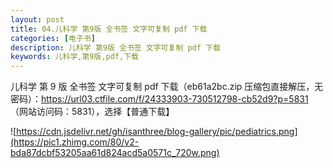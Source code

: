 ```yaml
---
layout: post
title: 04.儿科学 第9版 全书签 文字可复制 pdf 下载
categories: [电子书]
description: 儿科学 第9版 全书签 文字可复制 pdf 下载
keywords: 儿科学,第9版,pdf,下载
---
```


儿科学 第 9 版 全书签 文字可复制 pdf 下载（eb61a2bc.zip 压缩包直接解压，无密码）：<https://url03.ctfile.com/f/24333903-730512798-cb52d9?p=5831> （网站访问码：5831），选择【普通下载】

![https://cdn.jsdelivr.net/gh/isanthree/blog-gallery/pic/pediatrics.png](https://pic1.zhimg.com/80/v2-bda87dcbf53205aa61d824acd5a0571c_720w.png)
